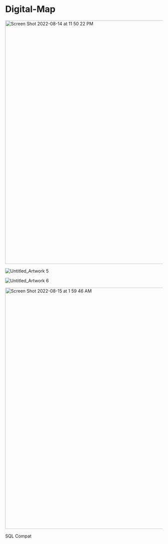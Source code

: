 # Digital-Map

<img width="780" alt="Screen Shot 2022-08-14 at 11 50 22 PM" src="https://user-images.githubusercontent.com/109395254/184590168-3c4ab7e4-bca3-4432-af08-f8d5a62028ea.png">

![Untitled_Artwork 5](https://user-images.githubusercontent.com/109395254/184590185-9dacfc5a-3132-41e5-8ff0-6d841b60bc68.png)

![Untitled_Artwork 6](https://user-images.githubusercontent.com/109395254/184590200-f3f5afd8-ef68-41db-97d2-452edb07b395.png)

<img width="773" alt="Screen Shot 2022-08-15 at 1 59 46 AM" src="https://user-images.githubusercontent.com/109395254/184607003-cc8dfff1-5edc-4307-934a-df512276b6e3.png">

SQL Compat
